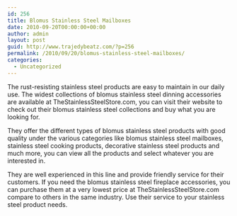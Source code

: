 ```yaml
---
id: 256
title: Blomus Stainless Steel Mailboxes
date: 2010-09-20T00:00:00+00:00
author: admin
layout: post
guid: http://www.trajedybeatz.com/?p=256
permalink: /2010/09/20/blomus-stainless-steel-mailboxes/
categories:
  - Uncategorized
---
```

The rust-resisting stainless steel products are easy to maintain in our daily use. The widest collections of blomus stainless steel dinning accessories are available at TheStainlessSteelStore.com, you can visit their website to check out their blomus stainless steel collections and buy what you are looking for.

They offer the different types of blomus stainless steel products with good quality under the various categories like blomus stainless steel mailboxes, stainless steel cooking products, decorative stainless steel products and much more, you can view all the products and select whatever you are interested in.

They are well experienced in this line and provide friendly service for their customers. If you need the blomus stainless steel fireplace accessories, you can purchase them at a very lowest price at TheStainlessSteelStore.com compare to others in the same industry. Use their service to your stainless steel product needs.